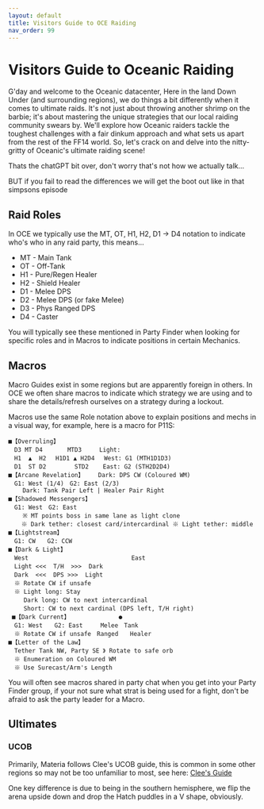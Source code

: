 ```yaml
---
layout: default
title: Visitors Guide to OCE Raiding
nav_order: 99
---
```


# Visitors Guide to Oceanic Raiding

G'day and welcome to the Oceanic datacenter, Here in the land Down Under (and surrounding regions), we do things a bit differently when it comes to ultimate raids. It's not just about throwing another shrimp on the barbie; it's about mastering the unique strategies that our local raiding community swears by. We'll explore how Oceanic raiders tackle the toughest challenges with a fair dinkum approach and what sets us apart from the rest of the FF14 world. So, let's crack on and delve into the nitty-gritty of Oceanic's ultimate raiding scene!

Thats the chatGPT bit over, don't worry that's not how we actually talk...

BUT if you fail to read the differences we will get the boot out like in that simpsons episode

## Raid Roles

In OCE we typically use the MT, OT, H1, H2, D1 -> D4 notation to indicate who's who in any raid party, this means...

- MT - Main Tank
- OT - Off-Tank
- H1 - Pure/Regen Healer
- H2 - Shield Healer
- D1 - Melee DPS
- D2 - Melee DPS (or fake Melee)
- D3 - Phys Ranged DPS
- D4 - Caster

You will typically see these mentioned in Party Finder when looking for specific roles and in Macros to indicate positions in certain Mechanics. 

## Macros

Macro Guides exist in some regions but are apparently foreign in others. In OCE we often share macros to indicate which strategy we are using and to share the details/refresh ourselves on a strategy during a lockout. 

Macros use the same Role notation above to explain positions and mechs in a visual way, for example, here is a macro for P11S: 

```
■【Overruling】
　D3 MT D4　　　  MTD3　　　Light: 
　H1  ▲  H2　 H1D1 ▲ H2D4　 West: G1 (MTH1D1D3) 
　D1  ST D2　　　   STD2    East: G2 (STH2D2D4)
■【Arcane Revelation】    Dark: DPS CW (Coloured WM)
　G1: West (1/4)　G2: East (2/3)
    Dark: Tank Pair Left | Healer Pair Right
■【Shadowed Messengers】
　G1: West　G2: East  
    ※ MT points boss in same lane as light clone　
　  ※ Dark tether: closest card/intercardinal ※ Light tether: middle
■【Lightstream】
　G1: CW　　G2: CCW
■【Dark & Light】
　West                             East
　Light <<<  T/H  >>>  Dark
　Dark  <<<  DPS >>>  Light
　※ Rotate CW if unsafe
　※ Light long: Stay
　　 Dark long: CW to next intercardinal
　　 Short: CW to next cardinal (DPS left, T/H right)
 ■【Dark Current】　　　　　　　   ●
　G1: West　　G2: East　　　Melee　Tank
　※ Rotate CW if unsafe　Ranged　　Healer
■【Letter of the Law】
　Tether Tank NW, Party SE 》 Rotate to safe orb
　※ Enumeration on Coloured WM
　※ Use Surecast/Arm's Length
```

You will often see macros shared in party chat when you get into your Party Finder group, if your not sure what strat is being used for a fight, don't be afraid to ask the party leader for a Macro.

## Ultimates

### UCOB

Primarily, Materia follows Clee's UCOB guide, this is common in some other regions so may not be too unfamiliar to most, see here: [Clee's Guide](https://ultimates.guide/ucob/)

One key difference is due to being in the southern hemisphere, we flip the arena upside down and drop the Hatch puddles in a V shape, obviously.
